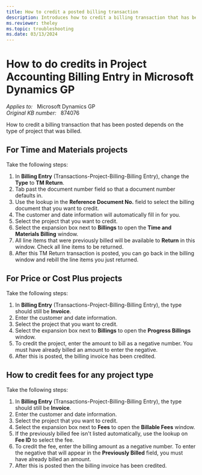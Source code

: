 ```yaml
---
title: How to credit a posted billing transaction
description: Introduces how to credit a billing transaction that has been posted in Microsoft Dynamics GP.
ms.reviewer: theley
ms.topic: troubleshooting
ms.date: 03/13/2024
---
```

# How to do credits in Project Accounting Billing Entry in Microsoft Dynamics GP

_Applies to:_ &nbsp; Microsoft Dynamics GP  
_Original KB number:_ &nbsp; 874076

How to credit a billing transaction that has been posted depends on the type of project that was billed.

## For Time and Materials projects

Take the following steps:

1. In **Billing Entry** (Transactions-Project-Billing-Billing Entry), change the **Type** to **TM Return**.
2. Tab past the document number field so that a document number defaults in.
3. Use the lookup in the **Reference Document No.** field to select the billing document that you want to credit.
4. The customer and date information will automatically fill in for you.
5. Select the project that you want to credit.
6. Select the expansion box next to **Billings** to open the **Time and Materials Billing** window.
7. All line items that were previously billed will be available to **Return** in this window. Check all line items to be returned.
8. After this TM Return transaction is posted, you can go back in the billing window and rebill the line items you just returned.

## For Price or Cost Plus projects

Take the following steps:

1. In **Billing Entry** (Transactions-Project-Billing-Billing Entry), the type should still be **Invoice**.
2. Enter the customer and date information.
3. Select the project that you want to credit.
4. Select the expansion box next to **Billings** to open the **Progress Billings** window.
5. To credit the project, enter the amount to bill as a negative number. You must have already billed an amount to enter the negative.
6. After this is posted, the billing invoice has been credited.

## How to credit fees for any project type

Take the following steps:

1. In **Billing Entry** (Transactions-Project-Billing-Billing Entry), the type should still be **Invoice**.
2. Enter the customer and date information.
3. Select the project that you want to credit.
4. Select the expansion box next to **Fees** to open the **Billable Fees** window.
5. If the previously billed fee isn't listed automatically, use the lookup on **Fee ID** to select the fee.
6. To credit the fee, enter the billing amount as a negative number. To enter the negative that will appear in the **Previously Billed** field, you must have already billed an amount.
7. After this is posted then the billing invoice has been credited.
